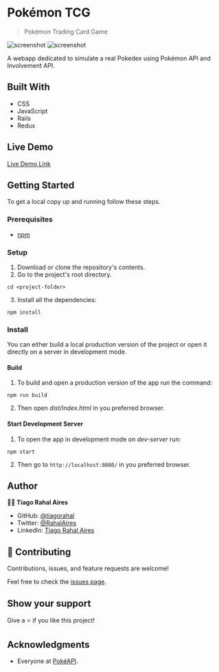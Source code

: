 # Pokémon TCG

> Pokémon Trading Card Game

![screenshot](./screenshot-1.png)
![screenshot](./screenshot-2.png)

A webapp dedicated to simulate a real Pokedex using Pokémon API and Involvement API.

## Built With

- CSS
- JavaScript
- Rails
- Redux

## Live Demo

[Live Demo Link](--------------)


## Getting Started

To get a local copy up and running follow these steps.


### Prerequisites

- [npm](https://docs.npmjs.com/downloading-and-installing-node-js-and-npm)

### Setup

1. Download or clone the repository's contents.
2. Go to the project's root directory.
```
cd <project-folder>
```
3. Install all the dependencies:
```
npm install
```

### Install

You can either build a local production version of the project or open it directly on a server in development mode.

  #### Build

  1. To build and open a production version of the app run the command:
  ```
  npm run build
  ```
  2. Then open *dist/index.html* in you preferred browser.

  #### Start Development Server

  1. To open the app in development mode on *dev-server* run:
  ```
  npm start
  ```
  2. Then go to `http://localhost:8080/` in you preferred browser.

## Author

👨‍💻 **Tiago Rahal Aires**

- GitHub: [@tiagorahal](https://github.com/tiagorahal)
- Twitter: [@RahalAires](https://twitter.com/RahalAires)
- LinkedIn: [Tiago Rahal Aires](https://linkedin.com/tiagorahal)

## 🤝 Contributing

Contributions, issues, and feature requests are welcome!

Feel free to check the [issues page](https://github.com/tiagorahal/pokedex-react/issues).

## Show your support

Give a ⭐️ if you like this project!

## Acknowledgments

- Everyone at [PokéAPI](https://pokeapi.co/).

